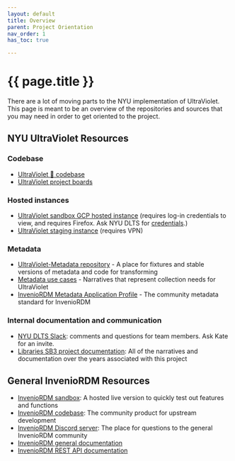 ```yaml
---
layout: default
title: Overview
parent: Project Orientation
nav_order: 1
has_toc: true

---
```

# {{ page.title }}

There are a lot of moving parts to the NYU implementation of UltraViolet. This page is meant to be an overview of the repositories and sources that you may need in order to get oriented to the project.

## NYU UltraViolet Resources

### Codebase

- [UltraViolet 💜 codebase](https://github.com/nyudlts/ultraviolet)
- [UltraViolet project boards](https://github.com/nyudlts/ultraviolet/projects)

### Hosted instances

- [UltraViolet sandbox GCP hosted instance](https://34.66.53.163/) (requires log-in credentials to view, and requires Firefox. Ask NYU DLTS for [credentials](https://nyu.app.box.com/notes/805001772990).)
- [UltraViolet staging instance](https://stagewebapp1.dlib.nyu.edu/) (requires VPN)

### Metadata

- [UltraViolet-Metadata repository](https://github.com/NYU-DataServices/ultraviolet-metadata) - A place for fixtures and stable versions of metadata and code for transforming
- [Metadata use cases](https://docs.google.com/spreadsheets/d/1dEXI7u6_sdkxVqpL__DO2l8TLgCmqpYbeHocdRXFfGk/edit?usp=sharing) - Narratives that represent collection needs for UltraViolet
- [InvenioRDM Metadata Application Profile](https://inveniordm.docs.cern.ch/reference/metadata/) - The community metadata standard for InvenioRDM

### Internal documentation and communication

- [NYU DLTS Slack](https://nyu-dlts.slack.com): comments and questions for team members. Ask Kate for an invite.
- [Libraries SB3 project documentation](https://drive.google.com/drive/folders/1q40bQ5bVZYn5_QhxbPDhhIAYZk3R7434?usp=sharing): All of the narratives and documentation over the years associated with this project

## General InvenioRDM Resources

- [InvenioRDM sandbox](https://invenio-software.org/products/rdm/): A hosted live version to quickly test out features and functions
- [InvenioRDM codebase](https://github.com/inveniosoftware/invenio-app-rdm): The community product for upstream development
- [InvenioRDM Discord server](https://discord.gg/m3dfukqc5F): The place for questions to the general InvenioRDM community
- [InvenioRDM general documentation](https://inveniordm.docs.cern.ch/)
- [InvenioRDM REST API documentation](https://inveniordm.docs.cern.ch/reference/rest_api/)
